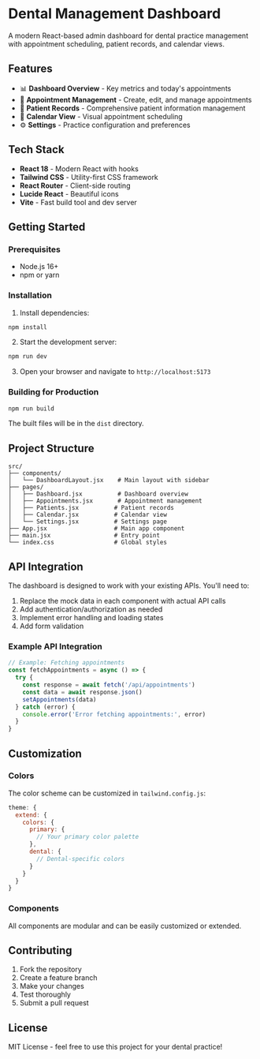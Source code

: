 # Dental Management Dashboard

A modern React-based admin dashboard for dental practice management with appointment scheduling, patient records, and calendar views.

## Features

- 📊 **Dashboard Overview** - Key metrics and today's appointments
- 📅 **Appointment Management** - Create, edit, and manage appointments
- 👥 **Patient Records** - Comprehensive patient information management
- 📆 **Calendar View** - Visual appointment scheduling
- ⚙️ **Settings** - Practice configuration and preferences

## Tech Stack

- **React 18** - Modern React with hooks
- **Tailwind CSS** - Utility-first CSS framework
- **React Router** - Client-side routing
- **Lucide React** - Beautiful icons
- **Vite** - Fast build tool and dev server

## Getting Started

### Prerequisites

- Node.js 16+ 
- npm or yarn

### Installation

1. Install dependencies:
```bash
npm install
```

2. Start the development server:
```bash
npm run dev
```

3. Open your browser and navigate to `http://localhost:5173`

### Building for Production

```bash
npm run build
```

The built files will be in the `dist` directory.

## Project Structure

```
src/
├── components/
│   └── DashboardLayout.jsx    # Main layout with sidebar
├── pages/
│   ├── Dashboard.jsx          # Dashboard overview
│   ├── Appointments.jsx       # Appointment management
│   ├── Patients.jsx          # Patient records
│   ├── Calendar.jsx          # Calendar view
│   └── Settings.jsx          # Settings page
├── App.jsx                   # Main app component
├── main.jsx                  # Entry point
└── index.css                 # Global styles
```

## API Integration

The dashboard is designed to work with your existing APIs. You'll need to:

1. Replace the mock data in each component with actual API calls
2. Add authentication/authorization as needed
3. Implement error handling and loading states
4. Add form validation

### Example API Integration

```javascript
// Example: Fetching appointments
const fetchAppointments = async () => {
  try {
    const response = await fetch('/api/appointments')
    const data = await response.json()
    setAppointments(data)
  } catch (error) {
    console.error('Error fetching appointments:', error)
  }
}
```

## Customization

### Colors
The color scheme can be customized in `tailwind.config.js`:

```javascript
theme: {
  extend: {
    colors: {
      primary: {
        // Your primary color palette
      },
      dental: {
        // Dental-specific colors
      }
    }
  }
}
```

### Components
All components are modular and can be easily customized or extended.

## Contributing

1. Fork the repository
2. Create a feature branch
3. Make your changes
4. Test thoroughly
5. Submit a pull request

## License

MIT License - feel free to use this project for your dental practice!